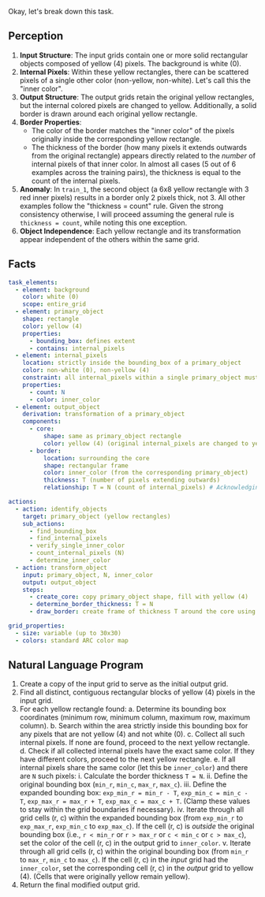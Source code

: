 Okay, let's break down this task.

## Perception

1.  **Input Structure**: The input grids contain one or more solid rectangular objects composed of yellow (4) pixels. The background is white (0).
2.  **Internal Pixels**: Within these yellow rectangles, there can be scattered pixels of a single other color (non-yellow, non-white). Let's call this the "inner color".
3.  **Output Structure**: The output grids retain the original yellow rectangles, but the internal colored pixels are changed to yellow. Additionally, a solid border is drawn around each original yellow rectangle.
4.  **Border Properties**:
    *   The color of the border matches the "inner color" of the pixels originally inside the corresponding yellow rectangle.
    *   The thickness of the border (how many pixels it extends outwards from the original rectangle) appears directly related to the *number* of internal pixels of that inner color. In almost all cases (5 out of 6 examples across the training pairs), the thickness is equal to the count of the internal pixels.
5.  **Anomaly**: In `train_1`, the second object (a 6x8 yellow rectangle with 3 red inner pixels) results in a border only 2 pixels thick, not 3. All other examples follow the "thickness = count" rule. Given the strong consistency otherwise, I will proceed assuming the general rule is `thickness = count`, while noting this one exception.
6.  **Object Independence**: Each yellow rectangle and its transformation appear independent of the others within the same grid.

## Facts


```yaml
task_elements:
  - element: background
    color: white (0)
    scope: entire_grid
  - element: primary_object
    shape: rectangle
    color: yellow (4)
    properties:
      - bounding_box: defines extent
      - contains: internal_pixels
  - element: internal_pixels
    location: strictly inside the bounding_box of a primary_object
    color: non-white (0), non-yellow (4)
    constraint: all internal_pixels within a single primary_object must share the same color (inner_color)
    properties:
      - count: N
      - color: inner_color
  - element: output_object
    derivation: transformation of a primary_object
    components:
      - core:
          shape: same as primary_object rectangle
          color: yellow (4) (original internal_pixels are changed to yellow)
      - border:
          location: surrounding the core
          shape: rectangular frame
          color: inner_color (from the corresponding primary_object)
          thickness: T (number of pixels extending outwards)
          relationship: T = N (count of internal_pixels) # Acknowledging the single anomaly in train_1.

actions:
  - action: identify_objects
    target: primary_object (yellow rectangles)
    sub_actions:
      - find_bounding_box
      - find_internal_pixels
      - verify_single_inner_color
      - count_internal_pixels (N)
      - determine_inner_color
  - action: transform_object
    input: primary_object, N, inner_color
    output: output_object
    steps:
      - create_core: copy primary_object shape, fill with yellow (4)
      - determine_border_thickness: T = N
      - draw_border: create frame of thickness T around the core using inner_color

grid_properties:
  - size: variable (up to 30x30)
  - colors: standard ARC color map
```


## Natural Language Program

1.  Create a copy of the input grid to serve as the initial output grid.
2.  Find all distinct, contiguous rectangular blocks of yellow (4) pixels in the input grid.
3.  For each yellow rectangle found:
    a.  Determine its bounding box coordinates (minimum row, minimum column, maximum row, maximum column).
    b.  Search within the area strictly inside this bounding box for any pixels that are not yellow (4) and not white (0).
    c.  Collect all such internal pixels. If none are found, proceed to the next yellow rectangle.
    d.  Check if all collected internal pixels have the exact same color. If they have different colors, proceed to the next yellow rectangle.
    e.  If all internal pixels share the same color (let this be `inner_color`) and there are `N` such pixels:
        i.  Calculate the border thickness `T = N`.
        ii. Define the original bounding box (`min_r`, `min_c`, `max_r`, `max_c`).
        iii. Define the expanded bounding box: `exp_min_r = min_r - T`, `exp_min_c = min_c - T`, `exp_max_r = max_r + T`, `exp_max_c = max_c + T`. (Clamp these values to stay within the grid boundaries if necessary).
        iv. Iterate through all grid cells (r, c) within the expanded bounding box (from `exp_min_r` to `exp_max_r`, `exp_min_c` to `exp_max_c`). If the cell (r, c) is *outside* the original bounding box (i.e., `r < min_r` or `r > max_r` or `c < min_c` or `c > max_c`), set the color of the cell (r, c) in the output grid to `inner_color`.
        v.  Iterate through all grid cells (r, c) within the original bounding box (from `min_r` to `max_r`, `min_c` to `max_c`). If the cell (r, c) in the *input* grid had the `inner_color`, set the corresponding cell (r, c) in the *output* grid to yellow (4). (Cells that were originally yellow remain yellow).
4.  Return the final modified output grid.